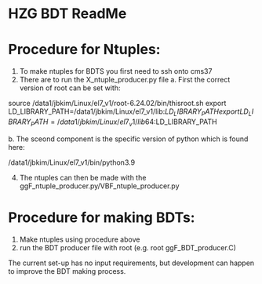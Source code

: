 # HZG BDT ReadMe

# Procedure for Ntuples:
1. To make ntuples for BDTS you first need to ssh onto cms37
2. There are to run the X_ntuple_producer.py file
  a. First the correct version of root can be set with:

  source /data1/jbkim/Linux/el7_v1/root-6.24.02/bin/thisroot.sh
  export LD_LIBRARY_PATH=/data1/jbkim/Linux/el7_v1/lib:$LD_LIBRARY_PATH
  export LD_LIBRARY_PATH=/data1/jbkim/Linux/el7_v1/lib64:$LD_LIBRARY_PATH

  b. The sceond component is the specific version of python which is found here:

  /data1/jbkim/Linux/el7_v1/bin/python3.9
  
4. The ntuples can then be made with the ggF_ntuple_producer.py/VBF_ntuple_producer.py


# Procedure for making BDTs:
1. Make ntuples using procedure above
2. run the BDT producer file with root (e.g. root ggF_BDT_producer.C)

The current set-up has no input requirements, but development can happen to improve the BDT making process.
